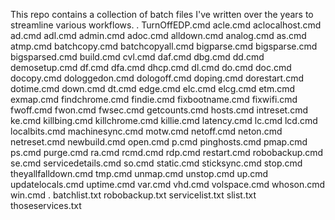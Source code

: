 This repo contains a collection of batch files I've written over the years to streamline various workflows.
.
TurnOffEDP.cmd
acle.cmd
aclocalhost.cmd
ad.cmd
adl.cmd
admin.cmd
adoc.cmd
alldown.cmd
analog.cmd
as.cmd
atmp.cmd
batchcopy.cmd
batchcopyall.cmd
bigparse.cmd
bigsparse.cmd
bigsparsed.cmd
build.cmd
cvl.cmd
daf.cmd
dbg.cmd
dd.cmd
demosetup.cmd
df.cmd
dfa.cmd
dhcp.cmd
dl.cmd
do.cmd
doc.cmd
docopy.cmd
dologgedon.cmd
dologoff.cmd
doping.cmd
dorestart.cmd
dotime.cmd
down.cmd
dt.cmd
edge.cmd
elc.cmd
elcg.cmd
etm.cmd
exmap.cmd
findchrome.cmd
findie.cmd
fixbootname.cmd
fixwifi.cmd
fwoff.cmd
fwon.cmd
fwsec.cmd
getcounts.cmd
hosts.cmd
intreset.cmd
ke.cmd
killbing.cmd
killchrome.cmd
killie.cmd
latency.cmd
lc.cmd
lcd.cmd
localbits.cmd
machinesync.cmd
motw.cmd
netoff.cmd
neton.cmd
netreset.cmd
newbuild.cmd
open.cmd
p.cmd
pinghosts.cmd
pmap.cmd
ps.cmd
purge.cmd
ra.cmd
rcmd.cmd
rdp.cmd
restart.cmd
robobackup.cmd
se.cmd
servicedetails.cmd
so.cmd
static.cmd
sticksync.cmd
stop.cmd
theyallfalldown.cmd
tmp.cmd
unmap.cmd
unstop.cmd
up.cmd
updatelocals.cmd
uptime.cmd
var.cmd
vhd.cmd
volspace.cmd
whoson.cmd
win.cmd
.
batchlist.txt
robobackup.txt
servicelist.txt
slist.txt
thoseservices.txt
